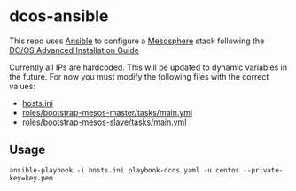 # dcos-ansible

This repo uses [Ansible](https://www.ansible.com/) to configure a [Mesosphere](https://mesosphere.com/) stack following the [DC/OS Advanced Installation Guide](https://dcos.io/docs/1.7/administration/installing/custom/advanced/)

Currently all IPs are hardcoded. This will be updated to dynamic variables in the future. For now you must modify the following files with the correct values:

- [hosts.ini](https://github.com/OldCrowEW/dcos-ansible/blob/master/hosts.ini)
- [roles/bootstrap-mesos-master/tasks/main.yml](https://github.com/OldCrowEW/dcos-ansible/blob/master/roles/bootstrap-mesos-master/tasks/main.yml)
- [roles/bootstrap-mesos-slave/tasks/main.yml](https://github.com/OldCrowEW/dcos-ansible/blob/master/roles/bootstrap-mesos-slave/tasks/main.yml)

## Usage
```
ansible-playbook -i hosts.ini playbook-dcos.yaml -u centos --private-key=key.pem
```
